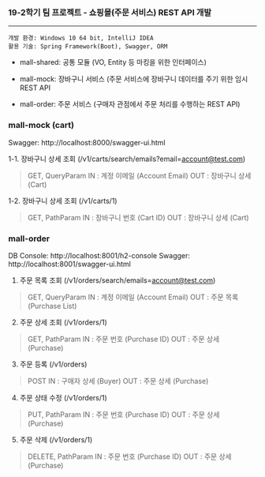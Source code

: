 ### 19-2학기 팀 프로젝트 - 쇼핑몰(주문 서비스) REST API 개발
***
    개발 환경: Windows 10 64 bit, IntelliJ IDEA
    활용 기술: Spring Framework(Boot), Swagger, ORM
    

* mall-shared: 공통 모듈 (VO, Entity 등 마킹을 위한 인터페이스)  

* mall-mock: 장바구니 서비스 (주문 서비스에 장바구니 데이터를 주기 위한 임시 REST API  

* mall-order: 주문 서비스 (구매자 관점에서 주문 처리를 수행하는 REST API)  

### mall-mock (cart)
Swagger: http://localhost:8000/swagger-ui.html

1-1. 장바구니 상세 조회 (/v1/carts/search/emails?email=account@test.com)
> GET, QueryParam
> IN  : 계정 이메일 (Account Email)
> OUT : 장바구니 상세 (Cart)

1-2. 장바구니 상세 조회 (/v1/carts/1)
> GET, PathParam
> IN  : 장바구니 번호 (Cart ID)
> OUT : 장바구니 상세 (Cart)

### mall-order
DB Console: http://localhost:8001/h2-console
Swagger: http://localhost:8001/swagger-ui.html

1. 주문 목록 조회 (/v1/orders/search/emails=account@test.com)
> GET, QueryParam
> IN  : 계정 이메일 (Account Email)
> OUT : 주문 목록 (Purchase List)

2. 주문 상세 조회 (/v1/orders/1)
> GET, PathParam
> IN  : 주문 번호 (Purchase ID)
> OUT : 주문 상세 (Purchase)

3. 주문 등록 (/v1/orders)
> POST
> IN  : 구매자 상세 (Buyer)
> OUT : 주문 상세 (Purchase)

4. 주문 상태 수정 (/v1/orders/1)
> PUT, PathParam
> IN  : 주문 번호 (Purchase ID)
> OUT : 주문 상세 (Purchase)

5. 주문 삭제 (/v1/orders/1)
> DELETE, PathParam
> IN  : 주문 번호 (Purchase ID)
> OUT : 주문 상세 (Purchase)
